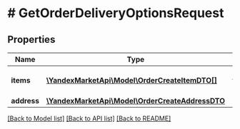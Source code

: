 # # GetOrderDeliveryOptionsRequest

## Properties

Name | Type | Description | Notes
------------ | ------------- | ------------- | -------------
**items** | [**\YandexMarketApi\Model\OrderCreateItemDTO[]**](OrderCreateItemDTO.md) | Список товарных позиций. |
**address** | [**\YandexMarketApi\Model\OrderCreateAddressDTO**](OrderCreateAddressDTO.md) |  |

[[Back to Model list]](../../README.md#models) [[Back to API list]](../../README.md#endpoints) [[Back to README]](../../README.md)
